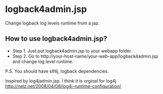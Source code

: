 logback4admin.jsp
=================

Change logback log levels runtime from a jsp. 

How to use logback4admin.jsp?
-----------------------------

* Step 1. Just put logback4admin.jsp to your webapp folder.
* Step 2. Go to http://your-host-name/your-web-app/logback4admin.jsp and change log level runtime.

P.S. You should have slf4j, logback dependencies.

Inspired by log4jadmin.jsp.
I think it is orginal for log4j http://nelz.net/2008/04/08/log4j-runtime-configuration/
